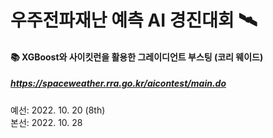 # 우주전파재난 예측 AI 경진대회 🛰
#### 📚 XGBoost와 사이킷런을 활용한 그레이디언트 부스팅 (코리 웨이드)
##### https://spaceweather.rra.go.kr/aicontest/main.do
예선: 2022. 10. 20 (8th)   
본선: 2022. 10. 28
